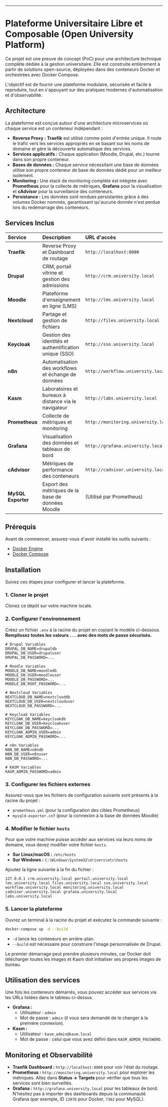 ---

# Plateforme Universitaire Libre et Composable (Open University Platform)

Ce projet est une preuve de concept (PoC) pour une architecture technique complète dédiée à la gestion universitaire. Elle est construite entièrement à partir de solutions open-source, déployées dans des conteneurs Docker et orchestrées avec Docker Compose.

L'objectif est de fournir une plateforme modulaire, sécurisée et facile à reproduire, tout en s'appuyant sur des pratiques modernes d'automatisation et d'observabilité.

## Architecture

La plateforme est conçue autour d'une architecture microservices où chaque service est un conteneur indépendant :

-   **Reverse Proxy :** **Traefik** est utilisé comme point d'entrée unique. Il route le trafic vers les services appropriés en se basant sur les noms de domaine et gère la découverte automatique des services.
-   **Services applicatifs :** Chaque application (Moodle, Drupal, etc.) tourne dans son propre conteneur.
-   **Bases de données :** Chaque service nécessitant une base de données utilise son propre conteneur de base de données dédié pour un meilleur isolement.
-   **Monitoring :** Une stack de monitoring complète est intégrée avec **Prometheus** pour la collecte de métriques, **Grafana** pour la visualisation et **cAdvisor** pour la surveillance des conteneurs.
-   **Persistance :** Les données sont rendues persistantes grâce à des volumes Docker nommés, garantissant qu'aucune donnée n'est perdue lors du redémarrage des conteneurs.

## Services Inclus

| Service | Description | URL d'accès |
| :--- | :--- | :--- |
| **Traefik** | Reverse Proxy et Dashboard de routage | `http://localhost:8080` |
| **Drupal** | CRM, portail vitrine et gestion des admissions | `http://crm.university.local` |
| **Moodle** | Plateforme d'enseignement en ligne (LMS) | `http://lms.university.local` |
| **Nextcloud** | Partage et gestion de fichiers | `http://files.university.local` |
| **Keycloak** | Gestion des identités et authentification unique (SSO) | `http://sso.university.local` |
| **n8n** | Automatisation des workflows et échange de données | `http://workflow.university.local` |
| **Kasm** | Laboratoires et bureaux à distance via le navigateur | `http://labs.university.local` |
| **Prometheus** | Collecte de métriques et monitoring | `http://monitoring.university.local`|
| **Grafana**| Visualisation des données et tableaux de bord | `http://grafana.university.local` |
| **cAdvisor** | Métriques de performance des conteneurs | `http://cadvisor.university.local` |
| **MySQL Exporter** | Export des métriques de la base de données Moodle | (Utilisé par Prometheus) |

## Prérequis

Avant de commencer, assurez-vous d'avoir installé les outils suivants :
-   [Docker Engine](https://docs.docker.com/engine/install/)
-   [Docker Compose](https://docs.docker.com/compose/install/)

## Installation

Suivez ces étapes pour configurer et lancer la plateforme.

### 1. Cloner le projet
Clonez ce dépôt sur votre machine locale.

### 2. Configurer l'environnement

Créez un fichier `.env` à la racine du projet en copiant le modèle ci-dessous. **Remplissez toutes les valeurs `...` avec des mots de passe sécurisés.**

```env
# Drupal Variables
DRUPAL_DB_NAME=drupaldb
DRUPAL_DB_USER=drupaluser
DRUPAL_DB_PASSWORD=...

# Moodle Variables
MOODLE_DB_NAME=moodledb
MOODLE_DB_USER=moodleuser
MOODLE_DB_PASSWORD=...
MOODLE_DB_ROOT_PASSWORD=...

# Nextcloud Variables
NEXTCLOUD_DB_NAME=nextclouddb
NEXTCLOUD_DB_USER=nextclouduser
NEXTCLOUD_DB_PASSWORD=...

# Keycloak Variables
KEYCLOAK_DB_NAME=keycloakdb
KEYCLOAK_DB_USER=keycloakuser
KEYCLOAK_DB_PASSWORD=...
KEYCLOAK_ADMIN_USER=admin
KEYCLOAK_ADMIN_PASSWORD=...

# n8n Variables
N8N_DB_NAME=n8ndb
N8N_DB_USER=n8nuser
N8N_DB_PASSWORD=...

# KASM Variables
KASM_ADMIN_PASSWORD=admin
```

### 3. Configurer les fichiers externes

Assurez-vous que les fichiers de configuration suivants sont présents à la racine du projet :
-   `prometheus.yml` (pour la configuration des cibles Prometheus)
-   `mysqld-exporter.cnf` (pour la connexion à la base de données Moodle)

### 4. Modifier le fichier `hosts`

Pour que votre machine puisse accéder aux services via leurs noms de domaine, vous devez modifier votre fichier `hosts`.

-   **Sur Linux/macOS :** `/etc/hosts`
-   **Sur Windows :** `C:\Windows\System32\drivers\etc\hosts`

Ajoutez la ligne suivante à la fin du fichier :
```
127.0.0.1 crm.university.local portail.university.local lms.university.local files.university.local sso.university.local workflow.university.local monitoring.university.local cadvisor.university.local grafana.university.local labs.university.local
```

### 5. Lancer la plateforme

Ouvrez un terminal à la racine du projet et exécutez la commande suivante :

```bash
docker-compose up -d --build
```
-   `-d` lance les conteneurs en arrière-plan.
-   `--build` est nécessaire pour construire l'image personnalisée de Drupal.

Le premier démarrage peut prendre plusieurs minutes, car Docker doit télécharger toutes les images et Kasm doit initialiser ses propres images de bureau.

## Utilisation des services

Une fois les conteneurs démarrés, vous pouvez accéder aux services via les URLs listées dans le tableau ci-dessus.

-   **Grafana :**
    -   Utilisateur : `admin`
    -   Mot de passe : `admin` (il vous sera demandé de le changer à la première connexion).
-   **Kasm :**
    -   Utilisateur : `kasm_admin@kasm.local`
    -   Mot de passe : celui que vous avez défini dans `KASM_ADMIN_PASSWORD`.

## Monitoring et Observabilité

-   **Traefik Dashboard :** `http://localhost:8080` pour voir l'état du routage.
-   **Prometheus :** `http://monitoring.university.local` pour explorer les métriques. Allez dans **Status -> Targets** pour vérifier que tous les services sont bien surveillés.
-   **Grafana :** `http://grafana.university.local` pour les tableaux de bord. N'hésitez pas à importer des dashboards depuis la communauté Grafana (par exemple, ID `13978` pour Docker, `7362` pour MySQL).
